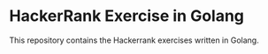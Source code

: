 # HackerRank Exercise in Golang

This repository contains the Hackerrank exercises written in Golang.